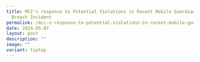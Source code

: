 ```yaml
---
title: MCI's response to Potential Violations in Recent Mobile Guardian Data
  Breach Incident
permalink: /mci-s-response-to-potential-violations-in-recent-mobile-guardian-data-breach-incident/
date: 2024-05-07
layout: post
description: ""
image: ""
variant: tiptap
---
```

